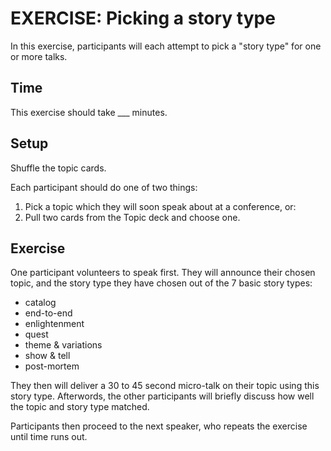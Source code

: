 EXERCISE: Picking a story type
=====

In this exercise, participants will each attempt to pick a "story type"
for one or more talks.

Time
----

This exercise should take ___ minutes.

Setup
-----

Shuffle the topic cards.

Each participant should do one of two things:

1. Pick a topic which they will soon speak about at a conference, or:
2. Pull two cards from the Topic deck and choose one.

Exercise
--------

One participant volunteers to speak first. They will announce their chosen topic,
and the story type they have chosen out of the 7 basic story types:

* catalog 
* end-to-end
* enlightenment
* quest
* theme & variations
* show & tell
* post-mortem

They then will deliver a 30 to 45 second micro-talk on their topic using this
story type. Afterwords, the other participants will briefly discuss how well
the topic and story type matched.

Participants then proceed to the next speaker, who repeats the exercise until
time runs out.


